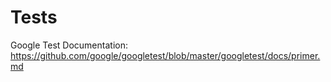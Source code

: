 # Tests

Google Test Documentation: https://github.com/google/googletest/blob/master/googletest/docs/primer.md
